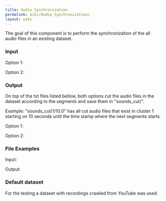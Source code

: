 ```yaml
---
title: Audio Synchronization
permalink: wiki/Audio_Synchronization/
layout: wiki
---
```


The goal of this component is to perform the synchronization of the all
audio files in an existing dataset.

### Input

Option 1:

Option 2:

### Output

On top of the txt files listed bellow, both options cut the audio files
in the dataset according to the segments and save them in
"sounds\_cut/".

Example: "sounds\_cut/1/10.0" has all cut audio files that exist in
cluster 1 starting on 10 seconds until the time stamp where the next
segments starts.

Option 1:

Option 2:

### File Examples

Input:

Output:

### Default dataset

For the testing a dataset with recordings crawled from YouTube was used.
